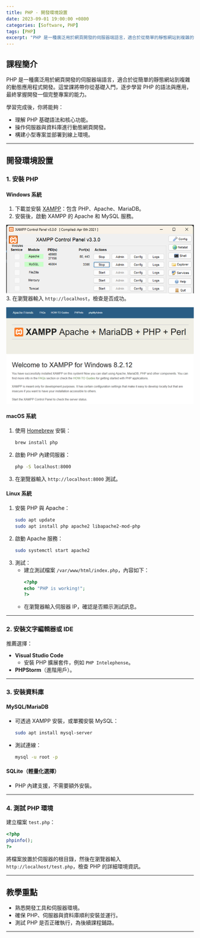 ```yaml
---
title: PHP - 開發環境設置
date: 2023-09-01 19:00:00 +0800
categories: [Software, PHP]
tags: [PHP] 
excerpt: "PHP 是一種廣泛用於網頁開發的伺服器端語言，適合於從簡單的靜態網站到複雜的動態應用程式開發。這堂課將帶你從基礎入門，逐步學習 PHP 的語法與應用，最終掌握開發一個完整專案的能力"
---
```


## 課程簡介  
PHP 是一種廣泛用於網頁開發的伺服器端語言，適合於從簡單的靜態網站到複雜的動態應用程式開發。這堂課將帶你從基礎入門，逐步學習 PHP 的語法與應用，最終掌握開發一個完整專案的能力。

學習完成後，你將能夠：  
- 理解 PHP 基礎語法和核心功能。  
- 操作伺服器與資料庫進行動態網頁開發。  
- 構建小型專案並部署到線上環境。  

---

## 開發環境設置  

### 1. 安裝 PHP  

#### Windows 系統  
1. 下載並安裝 [XAMPP](https://www.apachefriends.org/index.html)：包含 PHP、Apache、MariaDB。  
2. 安裝後，啟動 XAMPP 的 Apache 和 MySQL 服務。  
  
  ![xampp](/assets/img/php/xampp.png)
3. 在瀏覽器輸入 `http://localhost`，檢查是否成功。  

  ![welcome xampp](/assets/img/php/xampp_welcome.png)

#### macOS 系統  
1. 使用 [Homebrew](https://brew.sh/) 安裝：  
   ```bash
   brew install php
   ```  
2. 啟動 PHP 內建伺服器：  
   ```bash
   php -S localhost:8000
   ```  
3. 在瀏覽器輸入 `http://localhost:8000` 測試。

#### Linux 系統  
1. 安裝 PHP 與 Apache：  
   ```bash
   sudo apt update
   sudo apt install php apache2 libapache2-mod-php
   ```  
2. 啟動 Apache 服務：  
   ```bash
   sudo systemctl start apache2
   ```  
3. 測試：  
   - 建立測試檔案 `/var/www/html/index.php`，內容如下：  
     ```php
     <?php
     echo "PHP is working!";
     ?>
     ```  
   - 在瀏覽器輸入伺服器 IP，確認是否顯示測試訊息。

---

### 2. 安裝文字編輯器或 IDE  
推薦選擇：  
- **Visual Studio Code**  
  - 安裝 PHP 擴展套件，例如 `PHP Intelephense`。  
- **PHPStorm**（進階用戶）。  

---

### 3. 安裝資料庫  
#### MySQL/MariaDB  
- 可透過 XAMPP 安裝，或單獨安裝 MySQL：  
  ```bash
  sudo apt install mysql-server
  ```  
- 測試連線：  
  ```bash
  mysql -u root -p
  ```  

#### SQLite（輕量化選擇）  
- PHP 內建支援，不需要額外安裝。  

---

### 4. 測試 PHP 環境  
建立檔案 `test.php`：  
```php
<?php
phpinfo();
?>
```  
將檔案放置於伺服器的根目錄，然後在瀏覽器輸入 `http://localhost/test.php`，檢查 PHP 的詳細環境資訊。

---

## 教學重點  
- 熟悉開發工具和伺服器環境。  
- 確保 PHP、伺服器與資料庫順利安裝並運行。  
- 測試 PHP 是否正確執行，為後續課程鋪路。  

---
